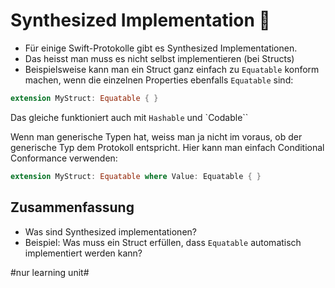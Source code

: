 # Synthesized Implementation 🤖

- Für einige Swift-Protokolle gibt es Synthesized Implementationen.
- Das heisst man muss es nicht selbst implementieren (bei Structs)
- Beispielsweise kann man ein Struct ganz einfach zu `Equatable` konform machen, wenn die einzelnen Properties ebenfalls `Equatable` sind:

```swift
extension MyStruct: Equatable { }
```

Das gleiche funktioniert auch mit `Hashable` und \`Codable\`\`

Wenn man generische Typen hat, weiss man ja nicht im voraus, ob der generische Typ dem Protokoll entspricht. Hier kann man einfach Conditional Conformance verwenden:

```swift
extension MyStruct: Equatable where Value: Equatable { }
```


## Zusammenfassung
- Was sind Synthesized implementationen?
- Beispiel: Was muss ein Struct erfüllen, dass `Equatable` automatisch implementiert werden kann?


#nur learning unit#